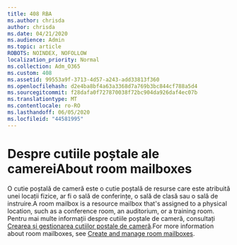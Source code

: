 ```yaml
---
title: 408 RBA
ms.author: chrisda
author: chrisda
ms.date: 04/21/2020
ms.audience: Admin
ms.topic: article
ROBOTS: NOINDEX, NOFOLLOW
localization_priority: Normal
ms.collection: Adm_O365
ms.custom: 408
ms.assetid: 99553a9f-3713-4d57-a243-add33813f360
ms.openlocfilehash: d2e4ba8bf4a63a3368d7a769b3bc844cf788a5d4
ms.sourcegitcommit: f28dafa0f727870038f72bc904da926daf4ec07b
ms.translationtype: MT
ms.contentlocale: ro-RO
ms.lasthandoff: 06/05/2020
ms.locfileid: "44581995"
---
```

# <a name="about-room-mailboxes"></a><span data-ttu-id="5fad1-102">Despre cutiile poștale ale camerei</span><span class="sxs-lookup"><span data-stu-id="5fad1-102">About room mailboxes</span></span>

<span data-ttu-id="5fad1-103">O cutie poștală de cameră este o cutie poștală de resurse care este atribuită unei locații fizice, ar fi o sală de conferințe, o sală de clasă sau o sală de instruire.</span><span class="sxs-lookup"><span data-stu-id="5fad1-103">A room mailbox is a resource mailbox that's assigned to a physical location, such as a conference room, an auditorium, or a training room.</span></span> <span data-ttu-id="5fad1-104">Pentru mai multe informații despre cutiile poștale de cameră, consultați [Crearea și gestionarea cutiilor poștale de cameră](https://go.microsoft.com/fwlink/p/?linkid=717533).</span><span class="sxs-lookup"><span data-stu-id="5fad1-104">For more information about room mailboxes, see [Create and manage room mailboxes](https://go.microsoft.com/fwlink/p/?linkid=717533).</span></span>
